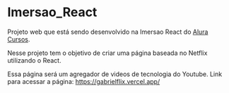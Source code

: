 # Imersao_React

Projeto web que está sendo desenvolvido na Imersao React do 
[Alura Cursos](https://www.alura.com.br/imersao-react "Alura Cursos"). 

Nesse projeto tem o objetivo de criar uma página baseada no Netflix utilizando o React. 

Essa página será um agregador de videos de tecnologia do Youtube.
Link para acessar a página: https://gabrielflix.vercel.app/
